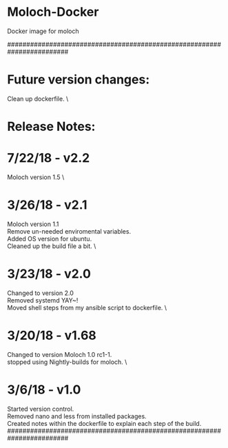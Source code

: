 # Moloch-Docker
Docker image for moloch

########################################################################
# Future version changes:
Clean up dockerfile. \

# Release Notes:
# 7/22/18 - v2.2
Moloch version 1.5 \

# 3/26/18 - v2.1
Moloch version 1.1 \
Remove un-needed enviromental variables. \
Added OS version for ubuntu. \
Cleaned up the build file a bit. \

# 3/23/18 - v2.0
Changed to version 2.0 \
Removed systemd YAY~! \
Moved shell steps from my ansible script to dockerfile. \

# 3/20/18 - v1.68
Changed to version Moloch 1.0 rc1-1. \
stopped using Nightly-builds for moloch. \

# 3/6/18 - v1.0
Started version control. \
Removed nano and less from installed packages. \
Created notes within the dockerfile to explain each step of the build. \
########################################################################
